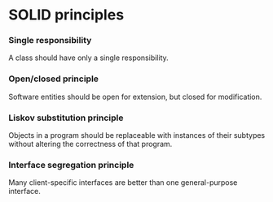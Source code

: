 # SOLID principles
### Single responsibility
A class should have only a single responsibility.

### Open/closed principle
Software entities should be open for extension, but closed for modification.

### Liskov substitution principle
Objects in a program should be replaceable with instances of their subtypes without altering the correctness of that program.

### Interface segregation principle
Many client-specific interfaces are better than one general-purpose interface.
